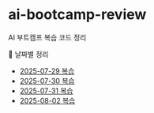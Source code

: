 # ai-bootcamp-review
AI 부트캠프 복습 코드 정리

📅 날짜별 정리
- [2025-07-29 복습](2025-07-29)
- [2025-07-30 복습](2025-07-30)
- [2025-07-31 복습](2025-07-31)
- [2025-08-02 복습](2025-08-02)
